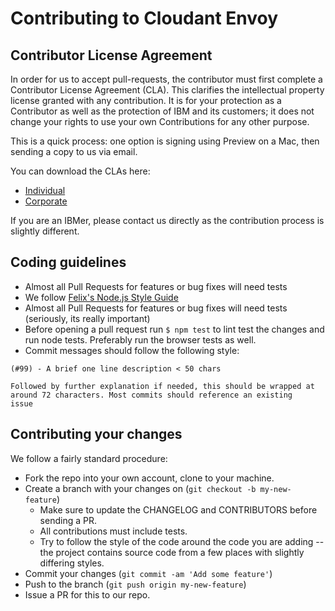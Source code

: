 # Contributing to Cloudant Envoy

## Contributor License Agreement

In order for us to accept pull-requests, the contributor must first complete
a Contributor License Agreement (CLA). This clarifies the intellectual 
property license granted with any contribution. It is for your protection as a 
Contributor as well as the protection of IBM and its customers; it does not 
change your rights to use your own Contributions for any other purpose.

This is a quick process: one option is signing using Preview on a Mac,
then sending a copy to us via email.

You can download the CLAs here:

 - [Individual](http://cloudant.github.io/cloudant-sync-eap/cla/cla-individual.pdf)
 - [Corporate](http://cloudant.github.io/cloudant-sync-eap/cla/cla-corporate.pdf)

If you are an IBMer, please contact us directly as the contribution process is
slightly different.

## Coding guidelines

- Almost all Pull Requests for features or bug fixes will need tests
- We follow [Felix's Node.js Style Guide](https://github.com/felixge/node-style-guide)
- Almost all Pull Requests for features or bug fixes will need tests (seriously, its really important)
- Before opening a pull request run `$ npm test` to lint test the changes and run node tests. Preferably run the browser tests as well.
- Commit messages should follow the following style:

```
(#99) - A brief one line description < 50 chars

Followed by further explanation if needed, this should be wrapped at
around 72 characters. Most commits should reference an existing
issue
```

## Contributing your changes

We follow a fairly standard procedure:

- Fork the repo into your own account, clone to your machine.
- Create a branch with your changes on (`git checkout -b my-new-feature`)
  - Make sure to update the CHANGELOG and CONTRIBUTORS before sending a PR.
  - All contributions must include tests.
  - Try to follow the style of the code around the code you
    are adding -- the project contains source code from a few places with
    slightly differing styles.
- Commit your changes (`git commit -am 'Add some feature'`)
- Push to the branch (`git push origin my-new-feature`)
- Issue a PR for this to our repo.
